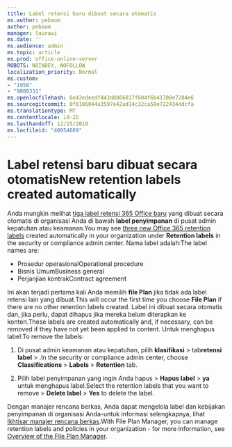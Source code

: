 ```yaml
---
title: Label retensi baru dibuat secara otomatis
ms.author: pebaum
author: pebaum
manager: laurawi
ms.date: ''
ms.audience: admin
ms.topic: article
ms.prod: office-online-server
ROBOTS: NOINDEX, NOFOLLOW
localization_priority: Normal
ms.custom:
- "1958"
- "9000331"
ms.openlocfilehash: 6e43edeedf443d8866817f604f6b41708e7284e6
ms.sourcegitcommit: 0f0186044a3597e42ad14c32ca58e7224344dcfa
ms.translationtype: MT
ms.contentlocale: id-ID
ms.lasthandoff: 12/15/2019
ms.locfileid: "40054669"
---
```

# <a name="new-retention-labels-created-automatically"></a><span data-ttu-id="fade5-102">Label retensi baru dibuat secara otomatis</span><span class="sxs-lookup"><span data-stu-id="fade5-102">New retention labels created automatically</span></span>

<span data-ttu-id="fade5-103">Anda mungkin melihat [tiga label retensi 365 Office baru](https://docs.microsoft.com/office365/securitycompliance/file-plan-manager#default-retention-labels-and-label-policy) yang dibuat secara otomatis di organisasi Anda di bawah **label penyimpanan** di pusat admin kepatuhan atau keamanan.</span><span class="sxs-lookup"><span data-stu-id="fade5-103">You may see [three new Office 365 retention labels](https://docs.microsoft.com/office365/securitycompliance/file-plan-manager#default-retention-labels-and-label-policy) created automatically in your organization under **Retention labels** in the security or compliance admin center.</span></span> <span data-ttu-id="fade5-104">Nama label adalah:</span><span class="sxs-lookup"><span data-stu-id="fade5-104">The label names are:</span></span>

- <span data-ttu-id="fade5-105">Prosedur operasional</span><span class="sxs-lookup"><span data-stu-id="fade5-105">Operational procedure</span></span>
- <span data-ttu-id="fade5-106">Bisnis Umum</span><span class="sxs-lookup"><span data-stu-id="fade5-106">Business general</span></span>
- <span data-ttu-id="fade5-107">Perjanjian kontrak</span><span class="sxs-lookup"><span data-stu-id="fade5-107">Contract agreement</span></span>

<span data-ttu-id="fade5-108">Ini akan terjadi pertama kali Anda memilih **file Plan** jika tidak ada label retensi lain yang dibuat.</span><span class="sxs-lookup"><span data-stu-id="fade5-108">This will occur the first time you choose **File Plan** if there are no other retention labels created.</span></span> <span data-ttu-id="fade5-109">Label ini dibuat secara otomatis dan, jika perlu, dapat dihapus jika mereka belum diterapkan ke konten.</span><span class="sxs-lookup"><span data-stu-id="fade5-109">These labels are created automatically and, if necessary, can be removed if they have not yet been applied to content.</span></span> <span data-ttu-id="fade5-110">Untuk menghapus label:</span><span class="sxs-lookup"><span data-stu-id="fade5-110">To remove the labels:</span></span>

1. <span data-ttu-id="fade5-111">Di pusat admin keamanan atau kepatuhan, pilih **klasifikasi** > tab**retensi** **label** > .</span><span class="sxs-lookup"><span data-stu-id="fade5-111">In the security or compliance admin center, choose **Classifications** > **Labels** > **Retention** tab.</span></span>

1. <span data-ttu-id="fade5-112">Pilih label penyimpanan yang ingin Anda hapus > **Hapus label** > **ya** untuk menghapus label.</span><span class="sxs-lookup"><span data-stu-id="fade5-112">Select the retention labels that you want to remove > **Delete label** > **Yes** to delete the label.</span></span>

<span data-ttu-id="fade5-113">Dengan manajer rencana berkas, Anda dapat mengelola label dan kebijakan penyimpanan di organisasi Anda-untuk informasi selengkapnya, lihat [Ikhtisar manajer rencana berkas](https://docs.microsoft.com/office365/securitycompliance/file-plan-manager).</span><span class="sxs-lookup"><span data-stu-id="fade5-113">With File Plan Manager, you can manage retention labels and policies in your organization - for more information, see [Overview of the File Plan Manager](https://docs.microsoft.com/office365/securitycompliance/file-plan-manager).</span></span>
